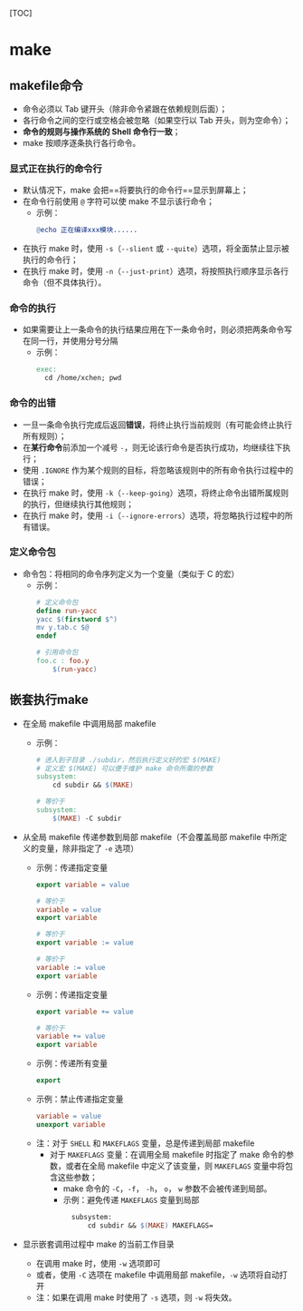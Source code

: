 [TOC]

# make

## makefile命令

- 命令必须以 Tab 键开头（除非命令紧跟在依赖规则后面）；
- 各行命令之间的空行或空格会被忽略（如果空行以 Tab 开头，则为空命令）；
- **命令的规则与操作系统的 Shell 命令行一致**；
- make 按顺序逐条执行各行命令。

### 显式正在执行的命令行

- 默认情况下，make 会把==将要执行的命令行==显示到屏幕上；
- 在命令行前使用 `@` 字符可以使 make 不显示该行命令；
  - 示例：
    ```makefile
    @echo 正在编译xxx模块......
    ```
- 在执行 make 时，使用 `-s`（`--slient` 或 `--quite`）选项，将全面禁止显示被执行的命令行；
- 在执行 make 时，使用 `-n`（`--just-print`）选项，将按照执行顺序显示各行命令（但不具体执行）。

### 命令的执行

- 如果需要让上一条命令的执行结果应用在下一条命令时，则必须把两条命令写在同一行，并使用分号分隔
  - 示例：
    ```makefile
    exec:
      cd /home/xchen; pwd
    ```

### 命令的出错

- 一旦一条命令执行完成后返回**错误**，将终止执行当前规则（有可能会终止执行所有规则）；
- 在**某行命令**前添加一个减号 `-`，则无论该行命令是否执行成功，均继续往下执行；
- 使用 `.IGNORE` 作为某个规则的目标，将忽略该规则中的所有命令执行过程中的错误；
- 在执行 make 时，使用 `-k`（`--keep-going`）选项，将终止命令出错所属规则的执行，但继续执行其他规则；
- 在执行 make 时，使用 `-i`（`--ignore-errors`）选项，将忽略执行过程中的所有错误。

### 定义命令包

- 命令包：将相同的命令序列定义为一个变量（类似于 C 的宏）
  - 示例：
    ```makefile
    # 定义命令包
    define run-yacc
    yacc $(firstword $^)
    mv y.tab.c $@
    endef

    # 引用命令包
    foo.c : foo.y
        $(run-yacc)
    ```


## 嵌套执行make

- 在全局 makefile 中调用局部 makefile
  - 示例：
    ```makefile
    # 进入到子目录 ./subdir，然后执行定义好的宏 $(MAKE)
    # 定义宏 $(MAKE) 可以便于维护 make 命令所需的参数
    subsystem:
        cd subdir && $(MAKE)
    
    # 等价于
    subsystem:
        $(MAKE) -C subdir
    ```

- 从全局 makefile 传递参数到局部 makefile（不会覆盖局部 makefile 中所定义的变量，除非指定了 `-e` 选项）
  - 示例：传递指定变量
    ```makefile
    export variable = value
    
    # 等价于
    variable = value
    export variable

    # 等价于
    export variable := value

    # 等价于
    variable := value
    export variable
    ```
  - 示例：传递指定变量
    ```makefile
    export variable += value

    # 等价于
    variable += value
    export variable
    ```
  - 示例：传递所有变量
    ```makefile
    export
    ```
  - 示例：禁止传递指定变量
    ```makefile
    variable = value
    unexport variable
    ```
  - 注：对于 `SHELL` 和 `MAKEFLAGS` 变量，总是传递到局部 makefile
    - 对于 `MAKEFLAGS` 变量：在调用全局 makefile 时指定了 make 命令的参数，或者在全局 makefile 中定义了该变量，则 `MAKEFLAGS` 变量中将包含这些参数；
      - make 命令的 `-C`，`-f`， `-h`， `o`， `w` 参数不会被传递到局部。
      - 示例：避免传递 `MAKEFLAGS` 变量到局部
        ```makefile
          subsystem:
              cd subdir && $(MAKE) MAKEFLAGS=
        ```

- 显示嵌套调用过程中 make 的当前工作目录
  - 在调用 make 时，使用 `-w` 选项即可
  - 或者，使用 `-C` 选项在 makefile 中调用局部 makefile，`-w` 选项将自动打开
  - 注：如果在调用 make 时使用了 `-s` 选项，则 `-w` 将失效。 